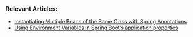 
### Relevant Articles:
- [Instantiating Multiple Beans of the Same Class with Spring Annotations](https://www.baeldung.com/spring-same-class-multiple-beans)
- [Using Environment Variables in Spring Boot’s application.properties](https://www.baeldung.com/spring-boot-properties-env-variables)
